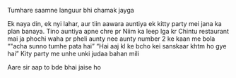 Tumhare saamne languur bhi chamak jayga

Ek naya din, ek nyi lahar, aur tiin aawara auntiya ek kitty party mei jana ka plan banaya. Tino auntiya apne chre pr Niim ka leep lga kr Chintu restaurant mai ja phochi 
waha pr pheli aunty nee aunty number 2 ke kaan me bola “"acha sunno tumhe pata hai” “Hai aaj kl ke bcho kei sanskaar khtm ho gye hai”
Kity party me unhe unki judaa bahan mili

Aare sir aap to bde bhai jaise ho